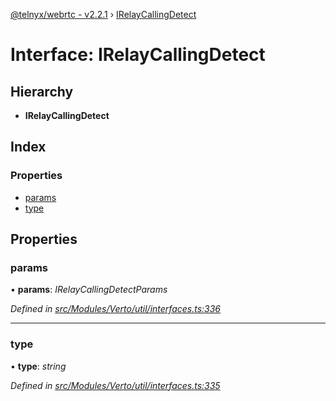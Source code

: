 [@telnyx/webrtc - v2.2.1](../README.md) › [IRelayCallingDetect](irelaycallingdetect.md)

# Interface: IRelayCallingDetect

## Hierarchy

* **IRelayCallingDetect**

## Index

### Properties

* [params](irelaycallingdetect.md#params)
* [type](irelaycallingdetect.md#type)

## Properties

###  params

• **params**: *IRelayCallingDetectParams*

*Defined in [src/Modules/Verto/util/interfaces.ts:336](https://github.com/team-telnyx/webrtc/blob/1cfde20/packages/js/src/Modules/Verto/util/interfaces.ts#L336)*

___

###  type

• **type**: *string*

*Defined in [src/Modules/Verto/util/interfaces.ts:335](https://github.com/team-telnyx/webrtc/blob/1cfde20/packages/js/src/Modules/Verto/util/interfaces.ts#L335)*
